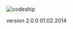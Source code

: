 ![codeship](https://www.codeship.io/projects/77f33080-6d6e-0131-ef63-720ec374bd43/status)

version 2.0.0
01.02.2014
